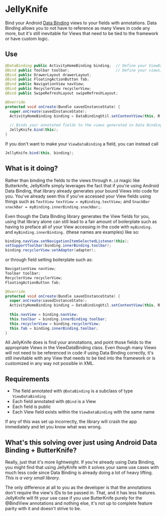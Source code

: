# JellyKnife
Bind your Android [Data Binding](https://developer.android.com/topic/libraries/data-binding/index.html) views to your fields with annotations. Data Binding allows you to not have to reference as many Views in code any more, but it's still inevitable for Views that need to be tied to the framework or have custom logic.

## Use
```java
@DataBinding public ActivityHomeBinding binding;  // Define your ViewDataBinding
@Bind public Toolbar toolbar;                     // Define your views, which are found via matching names in the ViewDataBinding
@Bind public DrawerLayout drawerLayout;
@Bind public FloatingActionButton fab;
@Bind public NavigationView navView;
@Bind public RecyclerView recyclerView;
@Bind public SwipeRefreshLayout swipeRefreshLayout;

@Override
protected void onCreate(Bundle savedInstanceState) {
  super.onCreate(savedInstanceState);
  ActivityHomeBinding binding = DataBindingUtil.setContentView(this, R.layout.activity_home);
  
  // Binds your annotated fields to the views generated in Data Binding
  JellyKnife.bind(this);
}
```

If you don't want to make your `ViewDataBinding` a field, you can instead call

```java
JellyKnife.bind(this, binding);
```

## What is it doing?
Rather than binding the fields to the views through `R.id` magic like Butterknife, JellyKnife simply leverages the fact that if you're using Android Data Binding, that library already generates your bound Views into code for you. You've already seen this if you've accessed your View fields using things such as `TextView textView = myBinding.textView;` and `SnackBar snackBar = myBinding.innerBinding.snackBar;`. 

Even though the Data Binding library generates the View fields for you, using that library alone can still lead to a fair amount of boilerplate such as having to preface all of your View accessing in the code with `myBinding.` and `myBinding.innerBinding.` (these names are examples) like so:

```java
binding.navView.setNavigationItemSelectedListener(this);
setSupportToolbar(binding.innerBinding.toolbar);
binding.recyclerView.setAdapter(adapter);
```

or through field setting boilerplate such as:

```java
NavigationView navView;
Toolbar toolbar;
RecyclerView recyclerView;
FloatingActionButton fab;

@Override
protected void onCreate(Bundle savedInstanceState) {
  super.onCreate(savedInstanceState);
  ActivityHomeBinding binding = DataBindingUtil.setContentView(this, R.layout.activity_home);
        
  this.navView = binding.navView;
  this.toolbar = binding.innerBinding.toolbar;
  this.recyclerView = binding.recyclerView;
  this.fab = binding.innerBinding.toolbar;
}
```

All JellyKnife does is find your annotations, and point those fields to the appropriate Views in the ViewDataBinding class. Even though many Views will not need to be referenced in code if using Data Binding correctly, it's still inevitable with any View that needs to be tied into the framework or is customized in any way not possible in XML.

## Requirements
* The field annotated with `@DataBinding` is a subclass of type `ViewDataBinding`
* Each field annotated with `@Bind` is a View
* Each field is public
* Each View field exists within the `ViewDataBinding` with the same name 

If any of this was set up incorrectly, the library will crash the app immediately and let you know what was wrong.

## What's this solving over just using Android Data Binding + ButterKnife?
Really, just that it's more lightweight.  If you're already using Data Binding, you might find that using JellyKnife with it solves your same use cases with much less code since Data Binding is already doing a lot of heavy lifting. *This is a very small library.* 

The only difference at all to you as the developer is that the annotations don't require the view's IDs to be passed in. That, and it has less features. JellyKnife will fit your use case if you use ButterKnife purely for the @BindView annotations and nothing else, it's not up to complete feature parity with it and doesn't strive to be.
